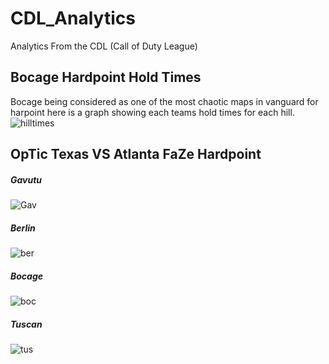 # CDL_Analytics
Analytics From the CDL (Call of Duty League)  


## Bocage Hardpoint Hold Times
Bocage being considered as one of the most chaotic maps in vanguard for harpoint here is a graph showing each teams hold times for each hill. 
![hilltimes](https://i.gyazo.com/927978ccdb535d32ef42b1c8cf44b1b6.png)



## OpTic Texas VS Atlanta FaZe Hardpoint
##### Gavutu
![Gav](https://i.gyazo.com/cfc2d02a3412d677542486147bd617bb.png)

##### Berlin
![ber](https://i.gyazo.com/ed33d8fd530cde3253cc148510473e91.png)

##### Bocage
![boc](https://i.gyazo.com/2e2c7a2902258664abd504bf33b2e224.png)

##### Tuscan
![tus](https://i.gyazo.com/52fd5dbdffb47f3fb2fab4aeb694eed3.png)